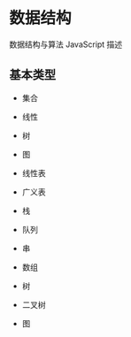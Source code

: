 # 数据结构

数据结构与算法 JavaScript 描述

## 基本类型

- 集合
- 线性
- 树
- 图

- 线性表
- 广义表
- 栈
- 队列
- 串
- 数组
- 树
- 二叉树
- 图
